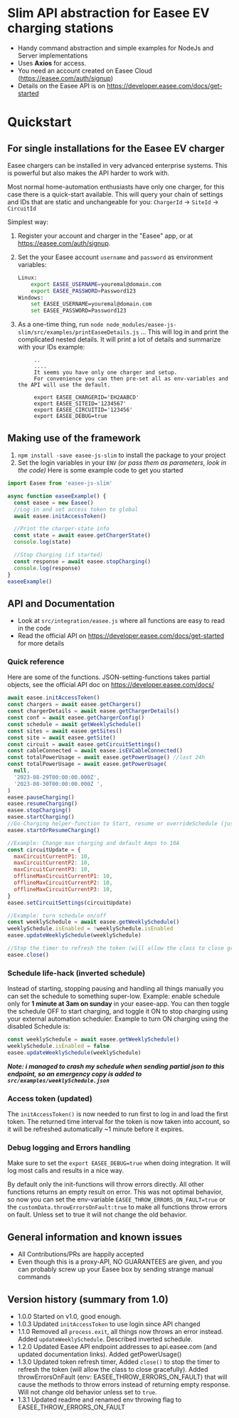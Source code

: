# Slim API abstraction for Easee EV charging stations

- Handy command abstraction and simple examples for NodeJs and Server implementations
- Uses **Axios** for access.
- You need an account created on Easee Cloud (https://easee.com/auth/signup)
- Details on the Easee API is on https://developer.easee.com/docs/get-started

# Quickstart

## For single installations for the Easee EV charger

Easee chargers can be installed in very advanced enterprise systems. This is powerful but also makes the API harder to work with.

Most normal home-automation enthusiasts have only one charger, for this case there is a quick-start available. This will query your chain of settings and IDs that are static and unchangeable for you:
`ChargerId` -> `SiteId` -> `CircuitId`

Simplest way:

1. Register your account and charger in the "Easee" app, or at https://easee.com/auth/signup.
1. Set the your Easee account `username` and `password` as environment variables:
   ```bash
   Linux:
       export EASEE_USERNAME=youremal@domain.com
       export EASEE_PASSWORD=Password123
   Windows:
       set EASEE_USERNAME=youremal@domain.com
       set EASEE_PASSWORD=Password123
   ```
1. As a one-time thing, run `node node_modules/easee-js-slim/src/examples/printEaseeDetails.js`
   ... This will log in and print the complicated nested details. It will print a lot of details and summarize with your IDs example:

   ```
        ..
        ....
        It seems you have only one charger and setup.
        For convenience you can then pre-set all as env-variables and the API will use the default.

        export EASEE_CHARGERID='EH2AABCD'
        export EASEE_SITEID='1234567'
        export EASEE_CIRCUITID='123456'
        export EASEE_DEBUG=true
   ```

## Making use of the framework

1. `npm install -save easee-js-slim` to install the package to your project
2. Set the login variables in your `ENV` _(or pass them as parameters, look in the code)_
   Here is some example code to get you started

```javascript
import Easee from 'easee-js-slim'

async function easeeExample() {
  const easee = new Easee()
  //Log in and set access token to global
  await easee.initAccessToken()

  //Print the charger-state info
  const state = await easee.getChargerState()
  console.log(state)

  //Stop Charging (if started)
  const response = await easee.stopCharging()
  console.log(response)
}
easeeExample()
```

## API and Documentation

- Look at `src/integration/easee.js` where all functions are easy to read in the code
- Read the official API on https://developer.easee.com/docs/get-started for more details

### Quick reference

Here are some of the functions. JSON-setting-functions takes partial objects, see the official API doc on https://developer.easee.com/docs/

```javascript
await easee.initAccessToken()
const chargers = await easee.getChargers()
const chargerDetails = await easee.getChargerDetails()
const conf = await easee.getChargerConfig()
const schedule = await getWeeklySchedule()
const sites = await easee.getSites()
const site = await easee.getSite()
const circuit = await easee.getCircuitSettings()
const cableConnected = await easee.isEVCableConnected()
const totalPowerUsage = await easee.getPowerUsage() //last 24h
const totalPowerUsage = await easee.getPowerUsage(
  null,
  '2023-08-29T00:00:00.000Z',
  '2023-08-30T00:00:00.000Z ',
)
easee.pauseCharging()
easee.resumeCharging()
easee.stopCharging()
easee.startCharging()
//Go-Charging helper-function to Start, resume or overrideSchedule (just make it happen..)
easee.startOrResumeCharging()

//Example: Change max charging and default Amps to 10A
const circuitUpdate = {
  maxCircuitCurrentP1: 10,
  maxCircuitCurrentP2: 10,
  maxCircuitCurrentP3: 10,
  offlineMaxCircuitCurrentP1: 10,
  offlineMaxCircuitCurrentP2: 10,
  offlineMaxCircuitCurrentP3: 10,
}
easee.setCircuitSettings(circuitUpdate)

//Example: turn schedule on/off
const weeklySchedule = await easee.getWeeklySchedule()
weeklySchedule.isEnabled = !weeklySchedule.isEnabled
easee.updateWeeklySchedule(weeklySchedule)

//Stop the timer to refresh the token (will allow the class to close gracefully)
easee.close()
```

### Schedule life-hack (inverted schedule)

Instead of starting, stopping pausing and handling all things manually you can set the schedule to something super-low. Example: enable schedule only for **1 minute at 3am on sunday** in your easee-app. You can then toggle the schedule OFF to start charging, and toggle it ON to stop charging using your external automation scheduler. Example to turn ON charging using the disabled Schedule is:

```javascript
const weeklySchedule = await easee.getWeeklySchedule()
weeklySchedule.isEnabled = false
easee.updateWeeklySchedule(weeklySchedule)
```

**_Note: i managed to crash my schedule when sending partial json to this endpoint, so an emergency copy is added to `src/examples/weeklySchedule.json`_**

### Access token (updated)

The `initAccessToken()` is now needed to run first to log in and load the first token. The returned time interval for the token is now taken into account, so it will be refreshed automatically ~1 minute before it expires.

### Debug logging and Errors handling

Make sure to set the `export EASEE_DEBUG=true` when doing integration. It will log most calls and results in a nice way.

By default only the init-functions will throw errors directly. All other functions returns an empty result on error. This was not optimal behavior, so now you can set the env-variable `EASEE_THROW_ERRORS_ON_FAULT=true` or the `customData.throwErrorsOnFault:true` to make all functions throw errors on fault. Unless set to true it will not change the old behavior.

## General information and known issues

- All Contributions/PRs are happily accepted
- Even though this is a proxy-API, NO GUARANTEES are given, and you can probably screw up your Easee box by sending strange manual commands

## Version history (summary from 1.0)

- 1.0.0 Started on v1.0, good enough.
- 1.0.3 Updated `initAccessToken` to use login since API changed
- 1.1.0 Removed all `process.exit`, all things now throws an error instead. Added `updateWeeklySchedule`. Described inverted schedule.
- 1.2.0 Updated Easee API endpoint addresses to api.easee.com (and updated documentation links). Added getPowerUsage()
- 1.3.0 Updated token refresh timer, Added `close()` to stop the timer to refresh the token (will allow the class to close gracefully). Added throwErrorsOnFault (env: EASEE_THROW_ERRORS_ON_FAULT) that will cause the methods to throw errors instead of returning empty response. Will not change old behavior unless set to `true`.
- 1.3.1 Updated readme and renamed env throwing flag to EASEE_THROW_ERRORS_ON_FAULT
